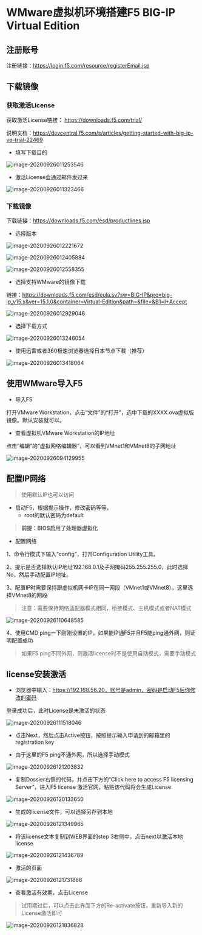 # WMware虚拟机环境搭建F5 BIG-IP Virtual Edition

## 注册账号

注册链接：https://login.f5.com/resource/registerEmail.jsp

## 下载镜像

### 获取激活License

获取激活License链接： https://downloads.f5.com/trial/

说明文档：https://devcentral.f5.com/s/articles/getting-started-with-big-ip-ve-trial-22469

- 填写下载目的

![image-20200926011253546](./README.assets/image-20200926011253546.png)

- 激活License会通过邮件发过来

![image-20200926011323466](./README.assets/image-20200926011323466.png)

### 下载镜像

下载链接：https://downloads.f5.com/esd/productlines.jsp

- 选择版本

![image-20200926012221672](./README.assets/image-20200926012221672.png)

![image-20200926012405884](./README.assets/image-20200926012405884.png)

![image-20200926012558355](./README.assets/image-20200926012558355.png)

- 选择支持WMware的镜像下载

链接：https://downloads.f5.com/esd/eula.sv?sw=BIG-IP&pro=big-ip_v15.x&ver=15.1.0&container=Virtual-Edition&path=&file=&B1=I+Accept

![image-20200926012929046](./README.assets/image-20200926012929046.png)

- 选择下载方式

![image-20200926013246054](./README.assets/image-20200926013246054.png)

- 使用迅雷或者360极速浏览器选择日本节点下载（推荐）

![image-20200926013418064](./README.assets/image-20200926013418064.png)

## 使用WMware导入F5

- 导入F5

打开VMware Workstation，点击“文件”的“打开”，选中下载的XXXX.ova虚拟版镜像。默认安装就可以。

- 查看虚拟机VMware Workstation的IP地址

点击“编辑”的“虚拟网络编辑器”，可以看到VMnet1和VMnet8的子网地址

![image-20200926094129955](./README.assets/image-20200926094129955.png)

## 配置IP网络

> 使用默认IP也可以访问

- 启动F5，根据提示操作，修改密码等等。
  - root的默认密码为default

> **前提：BIOS启用了处理器虚拟化**

- 配置网络

1、命令行模式下输入“config”，打开Configuration Utility工具。 

2、提示是否选择默认IP地址192.168.0.1及子网掩码255.255.255.0，此时选择No，然后手动配置IP地址。 

3、配置IP时需要保持跟虚拟机网卡IP在同一网段（VMnet1或VMnet8），这里选择VMnet8的网段

> 注意：需要保持网络适配器模式相同，桥接模式、主机模式或者NAT模式

![image-20200926110648585](./README.assets/image-20200926110648585.png)



4、使用CMD  ping一下刚刚设置的IP，如果能IP通F5并且F5能ping通外网，则证明配置成功

> 如果F5 ping不同外网，则激活license时不是使用自动模式，需要手动模式

## license安装激活

- 浏览器中输入：https://192.168.56.20，账号是admin，密码是启动F5后你修改的密码

登录成功后，此时License是未激活的状态

![image-20200926111518046](./README.assets/image-20200926111518046.png)

- 点击Next，然后点击Active按钮，按照提示输入申请到的邮箱里的registration key

- 由于这里的F5 ping不通外网，所以选择手动模式

![image-20200926121203832](./README.assets/image-20200926121203832.png)

- 复制Dossier右侧的代码，并点击下方的“Click here to access F5 licensing Server”，进入F5 license 激活官网，粘贴该代码将会生成License

![image-20200926120133650](./README.assets/image-20200926120133650.png)

- 生成的license文件，可以选择另存到本地

![image-20200926121349965](./README.assets/image-20200926121349965.png)

- 将该license文本复制到WEB界面的step 3右侧中，点击next以激活本地license

![image-20200926121436789](./README.assets/image-20200926121436789.png)

- 激活的页面

![image-20200926121731868](./README.assets/image-20200926121731868.png)

- 查看激活有效期，点击License

> 试用期过后，可以点击此界面下方的Re-activate按钮，重新导入新的License激活即可

![image-20200926121836828](./README.assets/image-20200926121836828.png)